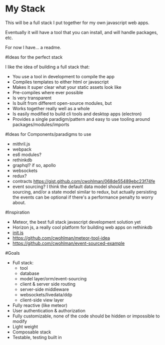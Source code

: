 # My Stack
This will be a full stack I put together for my own javascript web apps.

Eventually it will have a tool that you can install, and will handle packages, etc.

For now I have... a readme.

#Ideas for the perfect stack

I like the idea of building a full stack that:

- You use a tool in development to compile the app
- Compiles templates to either html or javascript
- Makes it super clear what your static assets look like
- Pre-compiles where ever possible
- Is very transparent
- Is built from different open-source modules, but
- Works together really well as a whole
- Is easily modified to build cli tools and desktop apps (electron)
- Provides a single paradigm/pattern and easy to use tooling around packages/modules/imports

#Ideas for Components/paradigms to use

- mithril.js
- webpack
- es6 modules?
- rethinkdb
- graphql? if so, apollo
- websockets
- redux?
- contracts https://gist.github.com/cwohlman/068de55489ebc23f74fe
- event sourcing?
   I think the default data model should use event sourcing, and/or a state model similar to redux, 
   but actually persisting the events can be optional if there's a performance penalty to worry about.

#Inspiration

- Meteor, the best full stack javascript development solution yet
- Horizon js, a really cool platform for building web apps on rethinkdb
- [init.js](https://github.com/picanteverde/init)
- https://github.com/cwohlman/meteor-tool-idea
- https://github.com/cwohlman/event-sourced-example

#Goals

- Full stack:
  - tool
  - database
  - model layer/orm/event-sourcing
  - client & server side routing
  - server-side middleware
  - websockets/livedata/ddp
  - client-side view layer
- Fully reactive (like meteor)
- User authentication & authorization
- Fully customizable, none of the code should be hidden or impossible to modify
- Light weight
- Composable stack
- Testable, testing built in
